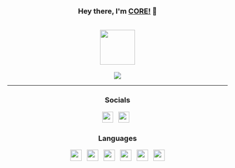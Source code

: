<div id="SealedSaucer" align="center">
  <h3> Hey there, I'm <a href="https://core.is-a.dev">CORE!</a> 👋 </h3>
  <br>
  <a href="https://discord.com/users/919997719144202291"><img height="80px" src="https://discord.c99.nl/widget/theme-2/365205551988342794.png"/></a>
  <br><br>
  <a href="https://core-is-a-dev.netlify.app"><img src="https://img.shields.io/website?label=core.is-a.dev&style=for-the-badge&url=https%3A%2F%2Fcore.is-a.dev"></a>

---

<h3>Socials</h3>

<div>
    <a href="https://core.is-a.dev"><img src="https://i.imgur.com/HcY0gIm.png" height="25" width="25"></a>
    &nbsp;
    <a href="https://youtube.com/@corussy"><img src="https://i.imgur.com/WLd5nyq.png" height="25" width="25"></a>
    &nbsp;
</div>

<h3>Languages</h3>

<div>
  <a href="https://www.w3schools.com/cpp"><img src="https://skillicons.dev/icons?i=cpp" height="26" width="26"></a>
  &nbsp;
  <a href="https://w3.org/html"><img src="https://skillicons.dev/icons?i=html" height="26" width="26"></a>
  &nbsp;
  <a href="https://w3schools.com/css"><img src="https://skillicons.dev/icons?i=css" height="26" width="26"></a>
  &nbsp;
  <a href="https://javascript.com"><img src="https://skillicons.dev/icons?i=javascript" height="26" width="26"></a>
  &nbsp;
  <a href="https://nodejs.org"><img src="https://skillicons.dev/icons?i=nodejs" height="26" width="26"></a>
  &nbsp;
  <a href="https://www.lua.org"><img src="https://skillicons.dev/icons?i=lua" height="26" width="26"></a>
</div>
</div>
